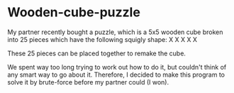 # Wooden-cube-puzzle

My partner recently bought a puzzle, which is a 5x5 wooden cube broken into 25 pieces which have the following squigly shape:
X X 
  X X X

These 25 pieces can be placed together to remake the cube.

We spent way too long trying to work out how to do it, but couldn't think of any smart way to go about it.  Therefore, I decided to make this program to solve it by brute-force before my partner could (I won).
